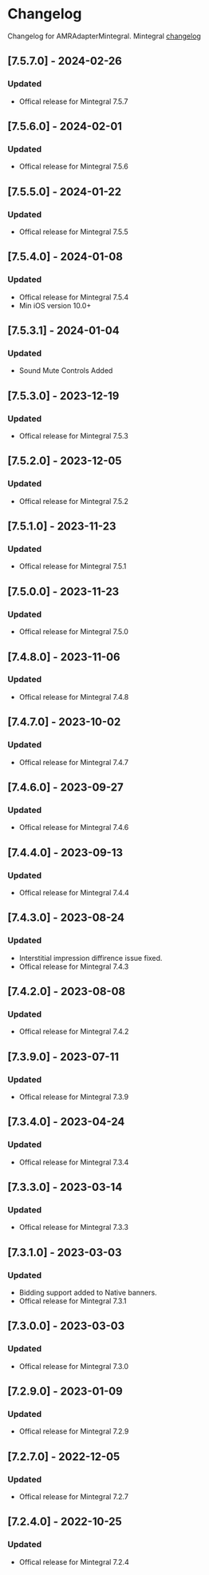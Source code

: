 # Changelog

Changelog for AMRAdapterMintegral. 
Mintegral [changelog](http://cdn-adn.rayjump.com/cdn-adn/v2/markdown_v2/index.html?file=sdk-m_sdk-ios&lang=en#changelog)

## [7.5.7.0] - 2024-02-26
### Updated
- Offical release for Mintegral 7.5.7

## [7.5.6.0] - 2024-02-01
### Updated
- Offical release for Mintegral 7.5.6

## [7.5.5.0] - 2024-01-22
### Updated
- Offical release for Mintegral 7.5.5

## [7.5.4.0] - 2024-01-08
### Updated
- Offical release for Mintegral 7.5.4
- Min iOS version 10.0+

## [7.5.3.1] - 2024-01-04
### Updated
- Sound Mute Controls Added

## [7.5.3.0] - 2023-12-19
### Updated
- Offical release for Mintegral 7.5.3

## [7.5.2.0] - 2023-12-05
### Updated
- Offical release for Mintegral 7.5.2

## [7.5.1.0] - 2023-11-23
### Updated
- Offical release for Mintegral 7.5.1

## [7.5.0.0] - 2023-11-23
### Updated
- Offical release for Mintegral 7.5.0

## [7.4.8.0] - 2023-11-06
### Updated
- Offical release for Mintegral 7.4.8

## [7.4.7.0] - 2023-10-02
### Updated
- Offical release for Mintegral 7.4.7

## [7.4.6.0] - 2023-09-27
### Updated
- Offical release for Mintegral 7.4.6

## [7.4.4.0] - 2023-09-13
### Updated
- Offical release for Mintegral 7.4.4

## [7.4.3.0] - 2023-08-24
### Updated
- Interstitial impression diffirence issue fixed.
- Offical release for Mintegral 7.4.3

## [7.4.2.0] - 2023-08-08
### Updated
- Offical release for Mintegral 7.4.2

## [7.3.9.0] - 2023-07-11
### Updated
- Offical release for Mintegral 7.3.9

## [7.3.4.0] - 2023-04-24
### Updated
- Offical release for Mintegral 7.3.4

## [7.3.3.0] - 2023-03-14
### Updated
- Offical release for Mintegral 7.3.3

## [7.3.1.0] - 2023-03-03
### Updated
- Bidding support added to Native banners.
- Offical release for Mintegral 7.3.1

## [7.3.0.0] - 2023-03-03
### Updated
- Offical release for Mintegral 7.3.0

## [7.2.9.0] - 2023-01-09
### Updated
- Offical release for Mintegral 7.2.9

## [7.2.7.0] - 2022-12-05
### Updated
- Offical release for Mintegral 7.2.7

## [7.2.4.0] - 2022-10-25
### Updated
- Offical release for Mintegral 7.2.4
